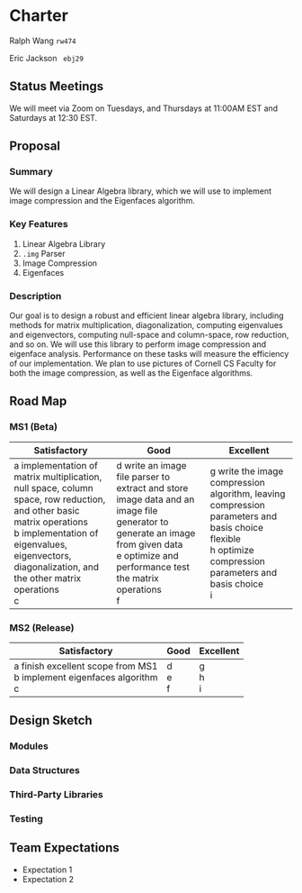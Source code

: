 # Charter 

Ralph Wang ```rw474```

Eric Jackson ``` ebj29```


## Status Meetings

We will meet via Zoom on Tuesdays, and Thursdays at 11:00AM EST and Saturdays at 12:30 EST.

## Proposal

### Summary
We will design a Linear Algebra library, which we will use to implement image compression and the Eigenfaces algorithm.

### Key Features
1. Linear Algebra Library
2. ```.img``` Parser 
3. Image Compression
4. Eigenfaces

### Description
Our goal is to design a robust and efficient linear algebra library, including methods for matrix multiplication, diagonalization, computing eigenvalues and eigenvectors, computing null-space and column-space, row reduction, and so on. We will use this library to perform image compression and eigenface analysis. Performance on these tasks will measure the efficiency of our implementation. We plan to use pictures of Cornell CS Faculty for both the image compression, as well as the Eigenface algorithms.
## Road Map

### MS1 (Beta)

Satisfactory | Good | Excellent
--------------- | ------- | --------------
a implementation of matrix multiplication, null space, column space, row reduction, and other basic matrix operations<br>b implementation of eigenvalues, eigenvectors, diagonalization, and the other matrix operations<br>c | d write an image file parser to extract and store image data and an image file generator to generate an image from given data <br>e optimize and performance test the matrix operations <br>f | g write the image compression algorithm, leaving compression parameters and basis choice flexible<br>h optimize compression parameters and basis choice<br>i

### MS2 (Release)
Satisfactory | Good | Excellent
--------------- | ------- | --------------
a finish excellent scope from MS1<br>b implement eigenfaces algorithm <br>c | d <br>e <br>f | g <br>h <br>i

## Design Sketch

### Modules

### Data Structures

### Third-Party Libraries

### Testing

## Team Expectations

* Expectation 1 
* Expectation 2
